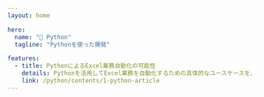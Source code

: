 ```yaml
---
layout: home

hero:
  name: "🐍 Python"
  tagline: "Pythonを使った開発"

features:
  - title: PythonによるExcel業務自動化の可能性
    details: Pythonを活用してExcel業務を自動化するための具体的なユースケースを、部門別に網羅的に解説した実践的なレポートです。
    link: /python/contents/1-python-article
---
```

